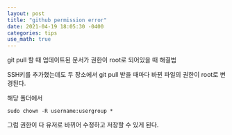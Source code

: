 ```yaml
---
layout: post
title: "github permission error"
date: 2021-04-19 18:05:30 -0400
categories: tips
use_math: true
---
```


git pull 할 때 업데이트된 문서가 권한이 root로 되어있을 때 해결법

SSH키를 추가했는데도 두 장소에서 git pull 받을 때마다 바뀐 파일의 권한이 root로 변경된다. 

해당 폴더에서

```
sudo chown -R username:usergroup *
```

그럼 권한이 다 유저로 바뀌어 수정하고 저장할 수 있게 된다.